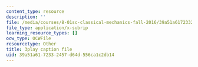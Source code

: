 ```yaml
---
content_type: resource
description: ''
file: /media/courses/8-01sc-classical-mechanics-fall-2016/39a51a6172332457d64d556ca1c2db14_B6a9FaYI730.srt
file_type: application/x-subrip
learning_resource_types: []
ocw_type: OCWFile
resourcetype: Other
title: 3play caption file
uid: 39a51a61-7233-2457-d64d-556ca1c2db14
---
```

